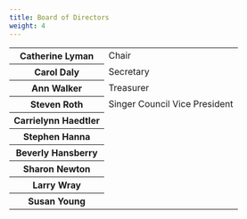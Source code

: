 ```yaml
---
title: Board of Directors
weight: 4
---
```


<table id="boardtable">
<tr><th>Catherine Lyman</th><td>Chair</td></tr>
<tr><th>Carol Daly</th><td>Secretary</td></tr>
<tr><th>Ann Walker</th><td>Treasurer</td></tr>
<tr><th>Steven Roth</th><td>Singer Council Vice President</td></tr>
<tr><th>Carrielynn Haedtler</th></tr>
<tr><th>Stephen Hanna</th></tr>
<tr><th>Beverly Hansberry</th></tr>
<tr><th>Sharon Newton</th></tr>
<tr><th>Larry Wray</th></tr>
<tr><th>Susan Young</th></tr>
</table>
